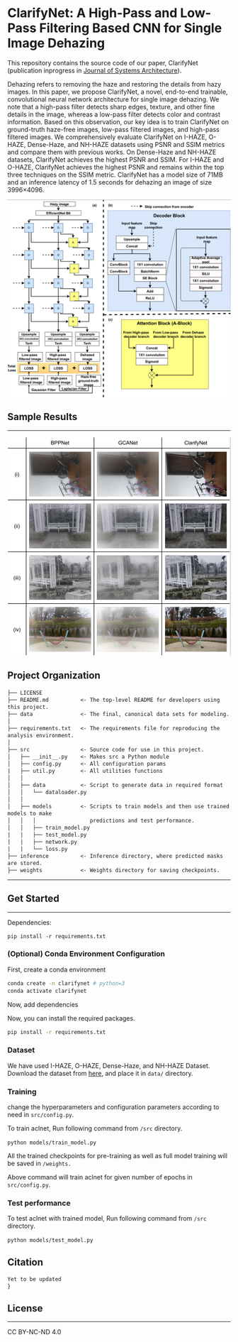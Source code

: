 ClarifyNet: A High-Pass and Low-Pass Filtering Based CNN for Single Image Dehazing
==============================

This repository contains the source code of our paper, ClarifyNet (publication inprogress in <a href="https://www.sciencedirect.com/journal/journal-of-systems-architecture">Journal of Systems Architecture</a>).

Dehazing refers to removing the haze and restoring the details from hazy images. In this paper, we propose ClarifyNet, a novel, end-to-end trainable, convolutional neural network architecture for single image dehazing. We note that a high-pass filter detects sharp edges, texture, and other fine details in the image, whereas a low-pass filter detects color and contrast information. Based on this observation, our key idea is to train ClarifyNet on ground-truth haze-free images, low-pass filtered images, and high-pass filtered images. We comprehensively evaluate ClarifyNet on I-HAZE, O-HAZE, Dense-Haze, and NH-HAZE datasets using PSNR and SSIM metrics and compare them with previous works. On Dense-Haze and NH-HAZE datasets, ClarifyNet achieves the highest PSNR and SSIM. For I-HAZE and O-HAZE, ClarifyNet achieves the highest PSNR and remains within the top three techniques on the SSIM metric. ClarifyNet has a model size of 71MB and an inference latency of 1.5 seconds for dehazing an image of size 3996×4096.

<img src="reports/figures/Model_Architecture.png">

## Sample Results
<hr>

<p align="center"><img src="reports/figures/Qualitative_Results.png" width="840"></p>

Project Organization
------------

    ├── LICENSE
    ├── README.md          <- The top-level README for developers using this project.
    ├── data               <- The final, canonical data sets for modeling.
    │
    ├── requirements.txt   <- The requirements file for reproducing the analysis environment.
    │
    ├── src                <- Source code for use in this project.
    │   ├── __init__.py    <- Makes src a Python module
    │   ├── config.py      <- All configuration params
    |   ├── util.py        <- All utilities functions
    │   │
    │   ├── data           <- Script to generate data in required format
    │   │   └── dataloader.py
    │   │
    │   ├── models         <- Scripts to train models and then use trained models to make
    │   │   │                 predictions and test performance.
    │   │   ├── train_model.py
    |   |   ├── test_model.py
    |   |   ├── network.py
    |   |   └── loss.py
    ├── inference          <- Inference directory, where predicted masks are stored.
    ├── weights            <- Weights directory for saving checkpoints.
--------

## Get Started
<hr>
Dependencies:

```
pip install -r requirements.txt
```

### (Optional) Conda Environment Configuration

First, create a conda environment
```bash
conda create -n clarifynet # python=3
conda activate clarifynet
```

Now, add dependencies

Now, you can install the required packages.
```bash
pip install -r requirements.txt
```

### Dataset

We have used  I-HAZE, O-HAZE, Dense-Haze, and NH-HAZE Dataset. Download the dataset from <a href="google.com">here</a>, and place it in ```data/``` directory. 

### Training

change the hyperparameters and configuration parameters according to need in ```src/config.py```.

To train aclnet, Run following command from ```/src``` directory.

```python models/train_model.py``` 

All the trained checkpoints for pre-training as well as full model training will be saved in ```/weights.```

Above command will train aclnet for given number of epochs in ```src/config.py```.

### Test performance

To test aclnet with trained model, Run following command from ```/src``` directory.

```python models/test_model.py ``` 

## Citation
```
Yet to be updated
}
```
## License
<hr>
CC BY-NC-ND 4.0
